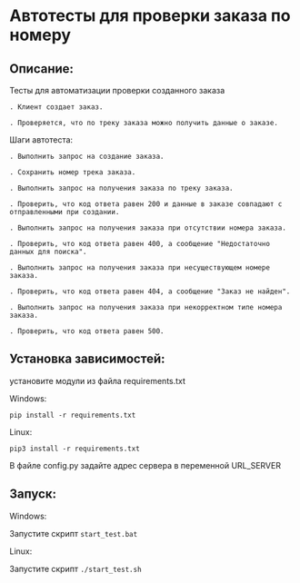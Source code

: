 # Автотесты для проверки заказа по номеру
## Описание:

Тесты для автоматизации проверки созданного заказа

    . Клиент создает заказ.
    
    . Проверяется, что по треку заказа можно получить данные о заказе.
    
Шаги автотеста:

    . Выполнить запрос на создание заказа.
    
    . Сохранить номер трека заказа.
    
    . Выполнить запрос на получения заказа по треку заказа.
    
    . Проверить, что код ответа равен 200 и данные в заказе совпадают с отправленными при создании.
    
    . Выполнить запрос на получения заказа при отсутствии номера заказа.
    
    . Проверить, что код ответа равен 400, а сообщение "Недостаточно данных для поиска".
    
    . Выполнить запрос на получения заказа при несуществующем номере заказа.
    
    . Проверить, что код ответа равен 404, а сообщение "Заказ не найден".
    
    . Выполнить запрос на получения заказа при некорректном типе номера заказа.
    
    . Проверить, что код ответа равен 500.

## Установка зависимостей:

установите модули из файла requirements.txt

Windows:

`pip install -r requirements.txt`

Linux:

`pip3 install -r requirements.txt`

В файле config.py задайте адрес сервера в переменной URL_SERVER

## Запуск:

Windows:

Запустите скрипт `start_test.bat`

Linux:

Запустите скрипт `./start_test.sh`
